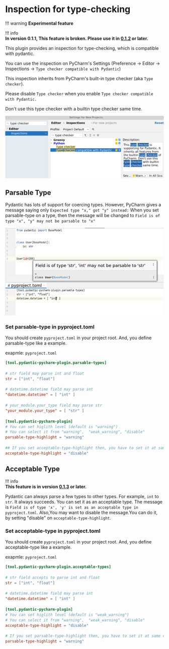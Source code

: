 # Inspection for type-checking
!!! warning
    **Experimental feature**
    
!!! info    
    **In version 0.1.1, This feature is broken. Please use it in [0.1.2](https://github.com/koxudaxi/pydantic-pycharm-plugin/releases/tag/0.1.2) or later.** 

This plugin provides an inspection for type-checking, which is compatible with pydantic.

You can use the inspection on PyCharm's Settings (Preference -> Editor -> Inspections -> `Type checker compatible with Pydantic`) 

This inspection inherits from PyCharm's built-in type checker (aka `Type checker`).

Please disable `Type checker` when you enable `Type checker compatible with Pydantic.`

Don't use this type checker with a builtin type checker same time.

![inspection 1](inspection1.png)

## Parsable Type
Pydantic has lots of support for coercing types. However, PyCharm  gives a message saying only `Expected type "x," got "y" instead:`
When you set parsable-type on a type, then the message will be changed to `Field is of type "x", "y" may not be parsable to "x"`


![parsable type1](parsable-type1.png)

### Set parsable-type in pyproject.toml
You should create `pyproject.toml` in your project root.
And, you define parsable-type like a example.

exapmle: `pyproject.toml`

```toml
[tool.pydantic-pycharm-plugin.parsable-types]

# str field may parse int and float
str = ["int", "float"]

# datetime.datetime field may parse int
"datetime.datetime" = [ "int" ]

# your_module.your_type field may parse str
"your_module.your_type" = [ "str" ]

[tool.pydantic-pycharm-plugin]
# You can set higlith level (default is "warning")
# You can select it from "warning",  "weak_warning", "disable" 
parsable-type-highlight = "warning" 

## If you set acceptable-type-highlight then, you have to set it at same depth.
acceptable-type-highlight = "disable" 
```

## Acceptable Type
!!! info    
    **This feature is in version [0.1.3](https://github.com/koxudaxi/pydantic-pycharm-plugin/releases/tag/0.1.3) or later.**

Pydantic can always parse a few types to other types. For example, `int` to `str`. It always succeeds.
You can set it as an acceptable type. The message is `Field is of type 'x', 'y' is set as an acceptable type in pyproject.toml`.
Also,You may want to disable the message.You can do it, by setting "disable" on `acceptable-type-highlight`.

### Set acceptable-type in pyproject.toml
You should create `pyproject.toml` in your project root.
And, you define acceptable-type like a example.

exapmle: `pyproject.toml`

```toml
[tool.pydantic-pycharm-plugin.acceptable-types]

# str field accepts to parse int and float
str = ["int", "float"]

# datetime.datetime field may parse int
"datetime.datetime" = [ "int" ]

[tool.pydantic-pycharm-plugin]
# You can set higlith level (default is "weak_warning")
# You can select it from "warning",  "weak_warning", "disable" 
acceptable-type-highlight = "disable" 

# If you set parsable-type-highlight then, you have to set it at same depth.
parsable-type-highlight = "warning" 
```
